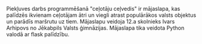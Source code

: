 Piekļuves darbs programmēšanā "ceļotāju ceļvedis" ir mājaslapa, kas palīdzēs ikvienam ceļotājam ātri un viegli atrast populārākos valsts objektus un parādīs maršrutu uz tiem. Mājaslapu veidoja 12.a skolnieks Ivars Arhipovs no Jēkabpils Valsts ģimnāzijas. Mājaslapa tika veidota Python valodā ar flask palīdzību.